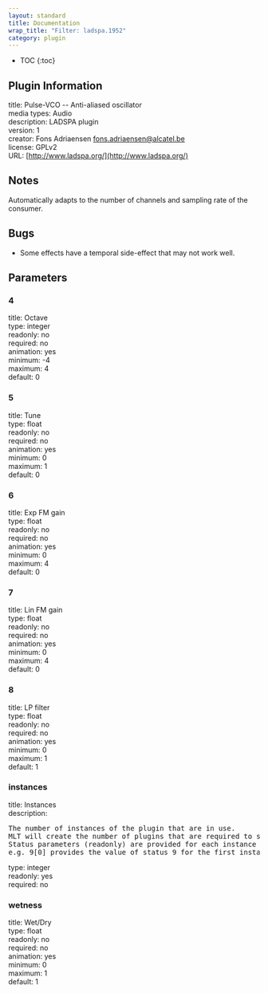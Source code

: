 ```yaml
---
layout: standard
title: Documentation
wrap_title: "Filter: ladspa.1952"
category: plugin
---
```

* TOC
{:toc}

## Plugin Information

title: Pulse-VCO  --  Anti-aliased oscillator  
media types:
Audio  
description: LADSPA plugin  
version: 1  
creator: Fons Adriaensen <fons.adriaensen@alcatel.be>  
license: GPLv2  
URL: [http://www.ladspa.org/](http://www.ladspa.org/)  

## Notes

Automatically adapts to the number of channels and sampling rate of the consumer.

## Bugs

* Some effects have a temporal side-effect that may not work well.


## Parameters

### 4

title: Octave    
type: integer  
readonly: no  
required: no  
animation: yes  
minimum: -4  
maximum: 4  
default: 0  

### 5

title: Tune    
type: float  
readonly: no  
required: no  
animation: yes  
minimum: 0  
maximum: 1  
default: 0  

### 6

title: Exp FM gain    
type: float  
readonly: no  
required: no  
animation: yes  
minimum: 0  
maximum: 4  
default: 0  

### 7

title: Lin FM gain    
type: float  
readonly: no  
required: no  
animation: yes  
minimum: 0  
maximum: 4  
default: 0  

### 8

title: LP filter    
type: float  
readonly: no  
required: no  
animation: yes  
minimum: 0  
maximum: 1  
default: 1  

### instances

title: Instances    
description:
<pre>
The number of instances of the plugin that are in use.
MLT will create the number of plugins that are required to support the number of audio channels.
Status parameters (readonly) are provided for each instance and are accessed by specifying the instance number after the identifier (starting at zero).
e.g. 9[0] provides the value of status 9 for the first instance.
</pre>
type: integer  
readonly: yes  
required: no  

### wetness

title: Wet/Dry    
type: float  
readonly: no  
required: no  
animation: yes  
minimum: 0  
maximum: 1  
default: 1  

